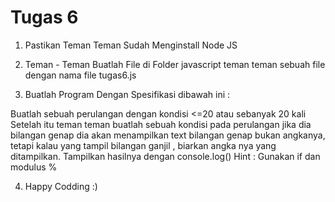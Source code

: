 # Tugas 6

1. Pastikan Teman Teman Sudah Menginstall Node JS

2. Teman - Teman Buatlah File di Folder javascript teman teman sebuah file dengan nama file tugas6.js

3. Buatlah Program Dengan Spesifikasi dibawah ini :

Buatlah sebuah perulangan dengan kondisi <=20 atau sebanyak 20 kali
Setelah itu teman teman buatlah sebuah kondisi pada perulangan jika dia bilangan genap dia akan menampilkan text bilangan genap bukan angkanya, tetapi kalau yang tampil bilangan ganjil , biarkan angka nya yang ditampilkan.
Tampilkan hasilnya dengan console.log()
Hint : Gunakan if dan modulus %

4. Happy Codding :)
